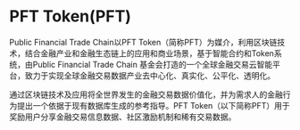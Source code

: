 # PFT Token(PFT)

Public Financial Trade Chain以PFT Token（简称PFT）为媒介，利用区块链技术，结合金融产业和金融生态链上的应用和商业场景，基于智能合约和Token系统，由Public Financial Trade Chain 基金会打造的一个全球金融交易云智能平台，致力于实现全球金融交易数据产业去中心化、真实化、公平化、透明化。

通过区块链技术及应用将全世界发生的金融交易数据价值化，并为需求人的金融行为提出一个依据于现有数据库生成的参考指导。PFT Token（以下简称PFT）用于奖励用户分享金融交易信息数据、社区激励机制和稀有交易数据。

